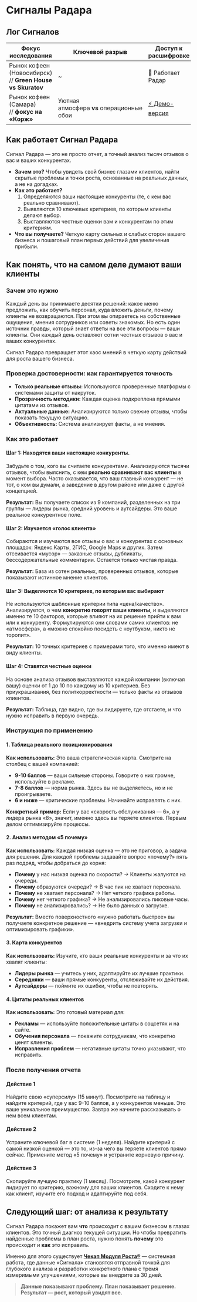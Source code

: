 # Сигналы Радара

## Лог Сигналов

| Фокус исследования                                        | Ключевой разрыв                           | Доступ к расшифровке                                  |
| --------------------------------------------------------- | ----------------------------------------- | ----------------------------------------------------- |
| Рынок кофеен (Новосибирск) // **Green House vs Skuratov** | ~                                         | 🔎 Работает Радар                                     |
| Рынок кофеен (Самара) // **фокус на «Корж»**              | Уютная атмосфера **vs** операционные сбои | [⚡️ Демо-версия](radar/signal/coffee-points-smr-2025) |

## Как работает Сигнал Радара

Сигнал Радара — это не просто отчет, а точный анализ тысяч отзывов о вас и ваших конкурентах.

- **Зачем это?** Чтобы увидеть свой бизнес глазами клиентов, найти скрытые проблемы и точки роста, основанные на реальных данных, а не на догадках.
- **Как это работает?**
	1. Определяются ваши настоящие конкуренты (те, с кем вас реально сравнивают).
	2. Выявляются 10 ключевых критериев, по которым клиенты делают выбор.
	3. Выставляются честные оценки вам и конкурентам по этим критериям.
- **Что вы получаете?** Четкую карту сильных и слабых сторон вашего бизнеса и пошаговый план первых действий для увеличения прибыли.
## Как понять, что на самом деле думают ваши клиенты

### Зачем это нужно

Каждый день вы принимаете десятки решений: какое меню предложить, как обучить персонал, куда вложить деньги, почему клиенты не возвращаются. При этом вы опираетесь на собственные ощущения, мнения сотрудников или советы знакомых. Но есть один источник правды, который знает ответы на все эти вопросы — ваши клиенты. Они каждый день оставляют сотни честных отзывов о вас и ваших конкурентах. 

Сигнал Радара превращает этот хаос мнений в четкую карту действий для роста вашего бизнеса.
### Проверка достоверности: как гарантируется точность

- **Только реальные отзывы:** Используются проверенные платформы с системами защиты от накруток.
- **Прозрачность методики:** Каждая оценка подкреплена прямыми цитатами из отзывов.
- **Актуальные данные:** Анализируются только свежие отзывы, чтобы показать текущую ситуацию.
- **Объективность:** Система анализирует факты, а не мнения.
### Как это работает

#### Шаг 1: Находятся ваши настоящие конкуренты.

Забудьте о том, кого вы считаете конкурентами. Анализируются тысячи отзывов, чтобы выяснить, с кем **реально сравнивают вас клиенты** в момент выбора. Часто оказывается, что ваш главный конкурент — не тот, о ком вы думали, а заведение в другом районе или даже с другой концепцией.

**Результат:** Вы получаете список из 9 компаний, разделенных на три группы — лидеры рынка, средний уровень и аутсайдеры. Это ваше реальное конкурентное поле.

#### Шаг 2: Изучается «голос клиента»

Собираются и изучаются все отзывы о вас и конкурентах с основных площадок: Яндекс.Карты, 2ГИС, Google Maps и других. Затем отсеивается «мусор» — заказные отзывы, дубликаты, бессодержательные комментарии. Остается только чистая правда.

**Результат:** База из сотен реальных, проверенных отзывов, которые показывают истинное мнение клиентов.

#### Шаг 3: Выделяются 10 критериев, по которым вас выбирают

Не используются шаблонные критерии типа «цена/качество». Анализируется, о чем **конкретно говорят ваши клиенты**, и выделяются именно те 10 факторов, которые влияют на их решение прийти к вам или к конкуренту. Формулируются они словами самих клиентов: не «атмосфера», а «можно спокойно посидеть с ноутбуком, никто не торопит».

**Результат:** 10 точных критериев с примерами того, что именно имеют в виду клиенты.

#### Шаг 4: Ставятся честные оценки

На основе анализа отзывов выставляются каждой компании (включая вашу) оценки от 1 до 10 по каждому из 10 критериев. Без приукрашивания, без политкорректности — только факты из отзывов клиентов.

**Результат:** Таблица, где видно, где вы лидируете, где отстаете, и что нужно исправить в первую очередь.

### Инструкция по применению

#### 1. Таблица реального позиционирования

**Как использовать:** Это ваша стратегическая карта. Смотрите на столбец с вашей компанией:
* **9-10 баллов** — ваши сильные стороны. Говорите о них громче, используйте в рекламе.
* **7-8 баллов** — норма рынка. Здесь вы не выделяетесь, но и не проигрываете.
* **6 и ниже** — критические проблемы. Начинайте исправлять с них.

**Конкретный пример:** Если у вас «скорость обслуживания — 6», а у лидера рынка «8», значит, именно здесь вы теряете клиентов. Первым делом оптимизируйте процессы.

#### 2. Анализ методом «5 почему»

**Как использовать:** Каждая низкая оценка — это не приговор, а задача для решения. Для каждой проблемы задавайте вопрос «почему?» пять раз подряд, чтобы добраться до корня:
* **Почему** у нас низкая оценка по скорости? → Клиенты жалуются на очереди.
* **Почему** образуются очереди? → В час пик не хватает персонала.
* **Почему** не хватает персонала? → Нет четкого графика работы.
* **Почему** нет четкого графика? → Не анализировались пиковые часы.
* **Почему** не анализировались? → Не было данных о загрузке.

**Результат:** Вместо поверхностного «нужно работать быстрее» вы получаете конкретное решение — «внедрить систему учета загрузки и оптимизировать графики».

#### 3. Карта конкурентов

**Как использовать:** Изучите, кто ваши реальные конкуренты и за что их хвалят клиенты:
* **Лидеры рынка** — учитесь у них, адаптируйте их лучшие практики.
* **Середняки** — ваши прямые конкуренты, отслеживайте их действия.
* **Аутсайдеры** — поймите их ошибки, чтобы не повторять.

#### 4. Цитаты реальных клиентов

**Как использовать:** Это готовый материал для:
* **Рекламы** — используйте положительные цитаты в соцсетях и на сайте.
* **Обучения персонала** — покажите сотрудникам, что конкретно ценят клиенты.
* **Исправления проблем** — негативные цитаты точно указывают, что исправить.
### После получения отчета
#### Действие 1
Найдите свою «суперсилу» (15 минут). Посмотрите на таблицу и найдите критерий, где у вас 9-10 баллов, а у конкурентов меньше. Это ваше уникальное преимущество. Завтра же начните рассказывать о нем всем клиентам.
#### Действие 2
Устраните ключевой баг в системе (1 неделя). Найдите критерий с самой низкой оценкой — это то, из-за чего вы теряете клиентов прямо сейчас. Примените метод «5 почему» и устраните корневую причину.
#### Действие 3
Скопируйте лучшую практику (1 месяц). Посмотрите, какой конкурент лидирует по критерию, важному для ваших клиентов. Сходите к нему как клиент, изучите его подход и адаптируйте под себя.
## Следующий шаг: от анализа к результату

Сигнал Радара покажет вам **что** происходит с вашим бизнесом в глазах клиентов. Это точный диагноз текущей ситуации. Но чтобы превратить найденные проблемы в план роста, нужно понять **почему** это происходит и **как** это исправить.

Именно для этого существует [**Чекап Модуля Роста®**](https://runscale.ru/checkup/overview.html) — системная работа, где данные «Сигнала» становятся отправной точкой для глубокого анализа и разработки конкретного плана с тремя измеримыми улучшениями, которые вы внедрите за 30 дней.

> **Данные показывают проблему. План показывает решение. Результат — рост, который увидят все.**
